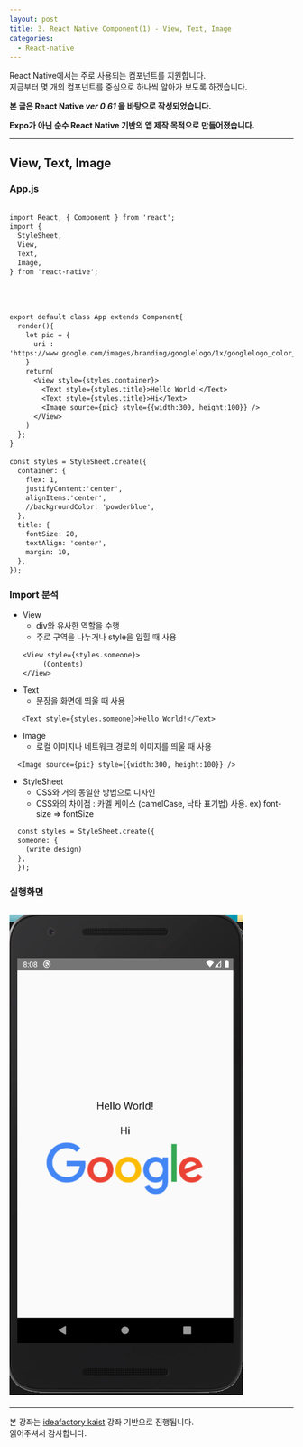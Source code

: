 ```yaml
---
layout: post
title: 3. React Native Component(1) - View, Text, Image
categories:
  - React-native
---
```


React Native에서는 주로 사용되는 컴포넌트를 지원합니다.  
지금부터 몇 개의 컴포넌트를 중심으로 하나씩 알아가 보도록 하겠습니다.  

**본 글은 React Native _ver 0.61_ 을 바탕으로 작성되었습니다.**  

**Expo가 아닌 순수 React Native 기반의 앱 제작 목적으로 만들어졌습니다.**

---
## View, Text, Image  

### App.js
```

import React, { Component } from 'react';
import {
  StyleSheet,
  View,
  Text,
  Image,
} from 'react-native';




export default class App extends Component{
  render(){
    let pic = {
      uri : 'https://www.google.com/images/branding/googlelogo/1x/googlelogo_color_272x92dp.png'
    }
    return(
      <View style={styles.container}>
        <Text style={styles.title}>Hello World!</Text>  
        <Text style={styles.title}>Hi</Text>
        <Image source={pic} style={{width:300, height:100}} />
      </View>
    )
  };
}

const styles = StyleSheet.create({
  container: {
    flex: 1,
    justifyContent:'center',
    alignItems:'center',
    //backgroundColor: 'powderblue',
  },
  title: {
    fontSize: 20,
    textAlign: 'center',
    margin: 10,
  },
});

```
### Import 분석  
- View
  - div와 유사한 역할을 수행
  - 주로 구역을 나누거나 style을 입힐 때 사용  
  ```
  <View style={styles.someone}>
       (Contents)
  </View>
  ```
- Text
  - 문장을 화면에 띄울 때 사용  
```
   <Text style={styles.someone}>Hello World!</Text> 
```
- Image
  - 로컬 이미지나 네트워크 경로의 이미지를 띄울 때 사용  
```
  <Image source={pic} style={{width:300, height:100}} />
```
- StyleSheet
  - CSS와 거의 동일한 방법으로 디자인
  - CSS와의 차이점 : 카멜 케이스 (camelCase, 낙타 표기법) 사용. 
    ex) font-size => fontSize  
```
  const styles = StyleSheet.create({
  someone: {
    (write design)
  },
  });
```

  ### 실행화면
![React_Native_ViewTextImage](/assets/images/React_native/Component/ViewTextImage.PNG) 
---


---
본 강좌는 [ideafactory kaist](https://www.youtube.com/channel/UCTivi6Kji_93AjJu-7-osLQ) 강좌 기반으로 진행됩니다.  
읽어주셔서 감사합니다.
